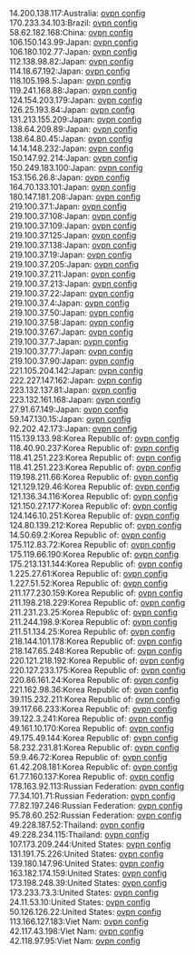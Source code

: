 14.200.138.117:Australia: [ovpn config](vpn/14_200_138_117.ovpn)  
170.233.34.103:Brazil: [ovpn config](vpn/170_233_34_103.ovpn)  
58.62.182.168:China: [ovpn config](vpn/58_62_182_168.ovpn)  
106.150.143.99:Japan: [ovpn config](vpn/106_150_143_99.ovpn)  
106.180.102.77:Japan: [ovpn config](vpn/106_180_102_77.ovpn)  
112.138.98.82:Japan: [ovpn config](vpn/112_138_98_82.ovpn)  
114.18.67.192:Japan: [ovpn config](vpn/114_18_67_192.ovpn)  
118.105.198.5:Japan: [ovpn config](vpn/118_105_198_5.ovpn)  
119.241.168.88:Japan: [ovpn config](vpn/119_241_168_88.ovpn)  
124.154.203.179:Japan: [ovpn config](vpn/124_154_203_179.ovpn)  
126.25.193.84:Japan: [ovpn config](vpn/126_25_193_84.ovpn)  
131.213.155.209:Japan: [ovpn config](vpn/131_213_155_209.ovpn)  
138.64.209.89:Japan: [ovpn config](vpn/138_64_209_89.ovpn)  
138.64.80.45:Japan: [ovpn config](vpn/138_64_80_45.ovpn)  
14.14.148.232:Japan: [ovpn config](vpn/14_14_148_232.ovpn)  
150.147.92.214:Japan: [ovpn config](vpn/150_147_92_214.ovpn)  
150.249.183.100:Japan: [ovpn config](vpn/150_249_183_100.ovpn)  
153.156.26.8:Japan: [ovpn config](vpn/153_156_26_8.ovpn)  
164.70.133.101:Japan: [ovpn config](vpn/164_70_133_101.ovpn)  
180.147.181.208:Japan: [ovpn config](vpn/180_147_181_208.ovpn)  
219.100.37.1:Japan: [ovpn config](vpn/219_100_37_1.ovpn)  
219.100.37.108:Japan: [ovpn config](vpn/219_100_37_108.ovpn)  
219.100.37.109:Japan: [ovpn config](vpn/219_100_37_109.ovpn)  
219.100.37.125:Japan: [ovpn config](vpn/219_100_37_125.ovpn)  
219.100.37.138:Japan: [ovpn config](vpn/219_100_37_138.ovpn)  
219.100.37.19:Japan: [ovpn config](vpn/219_100_37_19.ovpn)  
219.100.37.205:Japan: [ovpn config](vpn/219_100_37_205.ovpn)  
219.100.37.211:Japan: [ovpn config](vpn/219_100_37_211.ovpn)  
219.100.37.213:Japan: [ovpn config](vpn/219_100_37_213.ovpn)  
219.100.37.22:Japan: [ovpn config](vpn/219_100_37_22.ovpn)  
219.100.37.4:Japan: [ovpn config](vpn/219_100_37_4.ovpn)  
219.100.37.50:Japan: [ovpn config](vpn/219_100_37_50.ovpn)  
219.100.37.58:Japan: [ovpn config](vpn/219_100_37_58.ovpn)  
219.100.37.67:Japan: [ovpn config](vpn/219_100_37_67.ovpn)  
219.100.37.7:Japan: [ovpn config](vpn/219_100_37_7.ovpn)  
219.100.37.77:Japan: [ovpn config](vpn/219_100_37_77.ovpn)  
219.100.37.90:Japan: [ovpn config](vpn/219_100_37_90.ovpn)  
221.105.204.142:Japan: [ovpn config](vpn/221_105_204_142.ovpn)  
222.227.147.162:Japan: [ovpn config](vpn/222_227_147_162.ovpn)  
223.132.137.81:Japan: [ovpn config](vpn/223_132_137_81.ovpn)  
223.132.161.168:Japan: [ovpn config](vpn/223_132_161_168.ovpn)  
27.91.67.149:Japan: [ovpn config](vpn/27_91_67_149.ovpn)  
59.147.130.15:Japan: [ovpn config](vpn/59_147_130_15.ovpn)  
92.202.42.173:Japan: [ovpn config](vpn/92_202_42_173.ovpn)  
115.139.133.98:Korea Republic of: [ovpn config](vpn/115_139_133_98.ovpn)  
118.40.90.237:Korea Republic of: [ovpn config](vpn/118_40_90_237.ovpn)  
118.41.251.223:Korea Republic of: [ovpn config](vpn/118_41_251_223.ovpn)  
118.41.251.223:Korea Republic of: [ovpn config](vpn/118_41_251_223.ovpn)  
119.198.211.66:Korea Republic of: [ovpn config](vpn/119_198_211_66.ovpn)  
121.129.129.46:Korea Republic of: [ovpn config](vpn/121_129_129_46.ovpn)  
121.136.34.116:Korea Republic of: [ovpn config](vpn/121_136_34_116.ovpn)  
121.150.27.177:Korea Republic of: [ovpn config](vpn/121_150_27_177.ovpn)  
124.146.10.251:Korea Republic of: [ovpn config](vpn/124_146_10_251.ovpn)  
124.80.139.212:Korea Republic of: [ovpn config](vpn/124_80_139_212.ovpn)  
14.50.69.2:Korea Republic of: [ovpn config](vpn/14_50_69_2.ovpn)  
175.112.83.72:Korea Republic of: [ovpn config](vpn/175_112_83_72.ovpn)  
175.119.66.190:Korea Republic of: [ovpn config](vpn/175_119_66_190.ovpn)  
175.213.131.144:Korea Republic of: [ovpn config](vpn/175_213_131_144.ovpn)  
1.225.27.61:Korea Republic of: [ovpn config](vpn/1_225_27_61.ovpn)  
1.227.51.52:Korea Republic of: [ovpn config](vpn/1_227_51_52.ovpn)  
211.177.230.159:Korea Republic of: [ovpn config](vpn/211_177_230_159.ovpn)  
211.198.218.229:Korea Republic of: [ovpn config](vpn/211_198_218_229.ovpn)  
211.231.23.25:Korea Republic of: [ovpn config](vpn/211_231_23_25.ovpn)  
211.244.198.9:Korea Republic of: [ovpn config](vpn/211_244_198_9.ovpn)  
211.51.134.25:Korea Republic of: [ovpn config](vpn/211_51_134_25.ovpn)  
218.144.101.178:Korea Republic of: [ovpn config](vpn/218_144_101_178.ovpn)  
218.147.65.248:Korea Republic of: [ovpn config](vpn/218_147_65_248.ovpn)  
220.121.218.192:Korea Republic of: [ovpn config](vpn/220_121_218_192.ovpn)  
220.127.233.175:Korea Republic of: [ovpn config](vpn/220_127_233_175.ovpn)  
220.86.161.24:Korea Republic of: [ovpn config](vpn/220_86_161_24.ovpn)  
221.162.98.36:Korea Republic of: [ovpn config](vpn/221_162_98_36.ovpn)  
39.115.232.211:Korea Republic of: [ovpn config](vpn/39_115_232_211.ovpn)  
39.117.66.233:Korea Republic of: [ovpn config](vpn/39_117_66_233.ovpn)  
39.122.3.241:Korea Republic of: [ovpn config](vpn/39_122_3_241.ovpn)  
49.161.10.170:Korea Republic of: [ovpn config](vpn/49_161_10_170.ovpn)  
49.175.49.144:Korea Republic of: [ovpn config](vpn/49_175_49_144.ovpn)  
58.232.231.81:Korea Republic of: [ovpn config](vpn/58_232_231_81.ovpn)  
59.9.46.72:Korea Republic of: [ovpn config](vpn/59_9_46_72.ovpn)  
61.42.208.181:Korea Republic of: [ovpn config](vpn/61_42_208_181.ovpn)  
61.77.160.137:Korea Republic of: [ovpn config](vpn/61_77_160_137.ovpn)  
178.163.92.113:Russian Federation: [ovpn config](vpn/178_163_92_113.ovpn)  
77.34.101.71:Russian Federation: [ovpn config](vpn/77_34_101_71.ovpn)  
77.82.197.246:Russian Federation: [ovpn config](vpn/77_82_197_246.ovpn)  
95.78.60.252:Russian Federation: [ovpn config](vpn/95_78_60_252.ovpn)  
49.228.187.52:Thailand: [ovpn config](vpn/49_228_187_52.ovpn)  
49.228.234.115:Thailand: [ovpn config](vpn/49_228_234_115.ovpn)  
107.173.209.244:United States: [ovpn config](vpn/107_173_209_244.ovpn)  
131.191.75.226:United States: [ovpn config](vpn/131_191_75_226.ovpn)  
139.180.147.96:United States: [ovpn config](vpn/139_180_147_96.ovpn)  
163.182.174.159:United States: [ovpn config](vpn/163_182_174_159.ovpn)  
173.198.248.39:United States: [ovpn config](vpn/173_198_248_39.ovpn)  
173.233.73.3:United States: [ovpn config](vpn/173_233_73_3.ovpn)  
24.11.53.10:United States: [ovpn config](vpn/24_11_53_10.ovpn)  
50.126.126.22:United States: [ovpn config](vpn/50_126_126_22.ovpn)  
113.166.127.183:Viet Nam: [ovpn config](vpn/113_166_127_183.ovpn)  
42.117.43.198:Viet Nam: [ovpn config](vpn/42_117_43_198.ovpn)  
42.118.97.95:Viet Nam: [ovpn config](vpn/42_118_97_95.ovpn)  
